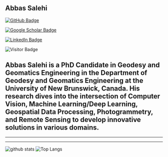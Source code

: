 ## Abbas Salehi

[![GitHub Badge](https://img.shields.io/github/followers/Abbsalehi?style=social)](https://github.com/Abbsalehi?tab=followers)
<!-- [![Twitter Badge](https://img.shields.io/twitter/follow/giswqs?style=social)](https://twitter.com/giswqs) -->
[![Google Scholar Badge](https://img.shields.io/badge/Google-Scholar-lightgrey)](https://scholar.google.com/citations?user=xg85-BEAAAAJ&hl=en)
<!-- [![UTK Badge](https://img.shields.io/badge/UTK-Faculty-orange)](https://faculty.utk.edu/Qiusheng.Wu) -->
<!-- <-- [![YouTube Badge](https://img.shields.io/badge/My-YouTube-red)](https://www.youtube.com/@giswqs) -->
[![LinkedIn Badge](https://img.shields.io/badge/My-LinkedIn-blue)](https://www.linkedin.com/in/abbsalehi/)
<!-- [![CV Badge](https://img.shields.io/badge/My-CV-critical)](https://arcgis.me/cv/) -->
<!-- [![Donate Badge](https://img.shields.io/badge/Donate-Buy%20me%20a%20coffee-yellowgreen.svg)](https://www.buymeacoffee.com/giswqs) -->
![Visitor Badge](https://visitor-badge.laobi.icu/badge?page_id=Abbsalehi.Abbsalehi)


Abbas Salehi is a PhD Candidate in Geodesy and Geomatics Engineering in the Department of Geodesy and Geomatics Engineering at the University of New Brunswick, Canada. His research dives into the intersection of Computer Vision, Machine Learning/Deep Learning, Geospatial Data Processing, Photogrammetry, and Remote Sensing to develop innovative solutions in various domains.
---

<!-- 
### Open-source Projects

- **Linux:** [manjaro-linux](https://github.com/giswqs/manjaro-linux)
- **R packages:** [whiteboxR](https://github.com/giswqs/whiteboxR)
- **Python packages:** [geemap](https://github.com/giswqs/geemap) | [leafmap](https://github.com/giswqs/leafmap) | [eefolium](https://github.com/giswqs/eefolium) | [geehydro](https://github.com/giswqs/geehydro) | [lidar](https://github.com/giswqs/lidar) | [whitebox](https://github.com/giswqs/whitebox) | [whiteboxgui](https://github.com/giswqs/whiteboxgui) | [geospatial](https://github.com/giswqs/geospatial) | [pygis](https://github.com/giswqs/pygis) | [pypackage](https://github.com/giswqs/pypackage)
- **ArcGIS Toolboxes:** [WhiteboxTools-ArcGIS](https://github.com/giswqs/WhiteboxTools-ArcGIS) | [Depression Analysis Toolbox](https://github.com/giswqs/Depression-Analysis-Toolbox) | [Wetland Hydrology Analyst](https://github.com/giswqs/Wetland-Hydrology-Analyst-Toolbox)
- **Google Earth Engine:** [Awesome-GEE](https://github.com/giswqs/Awesome-GEE) | [earthengine-py-notebooks](https://github.com/giswqs/earthengine-py-notebooks) | [qgis-earthengine-examples](https://github.com/giswqs/qgis-earthengine-examples) | [earthengine-apps](https://github.com/giswqs/earthengine-apps)

-->

---

<!-- 
### Latest Blog Posts

HASHNODE:START 
- [Visualizing satellite image time series interactively](https://blog.gishub.org/visualizing-satellite-image-time-series-interactively)
- [Segment-geospatial presentation at SERVIR](https://blog.gishub.org/segment-geospatial-presentation-at-servir)
- [Segmenting remote sensing imagery with box prompts](https://blog.gishub.org/segmenting-remote-sensing-imagery-with-box-prompts)
- [New book release: Earth Engine and Geemap](https://blog.gishub.org/new-book-release-earth-engine-and-geemap)
- [Creating satellite timelapse with Streamlit and Earth Engine](https://blog.gishub.org/creating-satellite-timelapse-with-streamlit-and-earth-engine)
HASHNODE:END 
-->
---

![github stats](https://github-readme-stats-sigma-five.vercel.app/api?username=Abbsalehi&show_icons=true)
![Top Langs](https://github-readme-stats-sigma-five.vercel.app/api/top-langs/?username=Abbsalehi&langs_count=3&hide=javascript,go,html,css,tex)

<!-- ![Top Langs](https://github-readme-stats.vercel.app/api/top-langs/?username=Abbsalehi&hide_langs_below=10) -->
